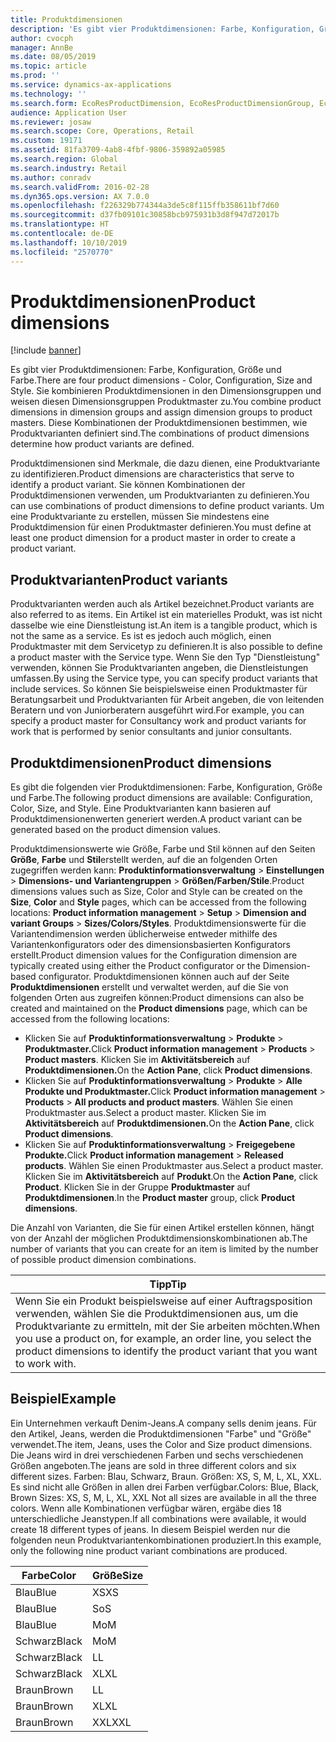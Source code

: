 ```yaml
---
title: Produktdimensionen
description: 'Es gibt vier Produktdimensionen: Farbe, Konfiguration, Größe und Farbe. Sie kombinieren Produktdimensionen in den Dimensionsgruppen und weisen diesen Dimensionsgruppen Produktmaster zu. Diese Kombinationen der Produktdimensionen bestimmen, wie Produktvarianten definiert sind.'
author: cvocph
manager: AnnBe
ms.date: 08/05/2019
ms.topic: article
ms.prod: ''
ms.service: dynamics-ax-applications
ms.technology: ''
ms.search.form: EcoResProductDimension, EcoResProductDimensionGroup, EcoResProductMasterDimension, RetailEcoResColor, RetailEcoResSize, RetailEcoResStyle
audience: Application User
ms.reviewer: josaw
ms.search.scope: Core, Operations, Retail
ms.custom: 19171
ms.assetid: 81fa3709-4ab8-4fbf-9806-359892a05985
ms.search.region: Global
ms.search.industry: Retail
ms.author: conradv
ms.search.validFrom: 2016-02-28
ms.dyn365.ops.version: AX 7.0.0
ms.openlocfilehash: f226329b774344a3de5c8f115ffb358611bf7d60
ms.sourcegitcommit: d37fb09101c30858bcb975931b3d8f947d72017b
ms.translationtype: HT
ms.contentlocale: de-DE
ms.lasthandoff: 10/10/2019
ms.locfileid: "2570770"
---
```

# <a name="product-dimensions"></a><span data-ttu-id="8a2f2-105">Produktdimensionen</span><span class="sxs-lookup"><span data-stu-id="8a2f2-105">Product dimensions</span></span>

[!include [banner](../includes/banner.md)]

<span data-ttu-id="8a2f2-106">Es gibt vier Produktdimensionen: Farbe, Konfiguration, Größe und Farbe.</span><span class="sxs-lookup"><span data-stu-id="8a2f2-106">There are four product dimensions -  Color, Configuration, Size and Style.</span></span> <span data-ttu-id="8a2f2-107">Sie kombinieren Produktdimensionen in den Dimensionsgruppen und weisen diesen Dimensionsgruppen Produktmaster zu.</span><span class="sxs-lookup"><span data-stu-id="8a2f2-107">You combine product dimensions in dimension groups and assign dimension groups to product masters.</span></span> <span data-ttu-id="8a2f2-108">Diese Kombinationen der Produktdimensionen bestimmen, wie Produktvarianten definiert sind.</span><span class="sxs-lookup"><span data-stu-id="8a2f2-108">The combinations of product dimensions determine how product variants are defined.</span></span>

<span data-ttu-id="8a2f2-109">Produktdimensionen sind Merkmale, die dazu dienen, eine Produktvariante zu identifizieren.</span><span class="sxs-lookup"><span data-stu-id="8a2f2-109">Product dimensions are characteristics that serve to identify a product variant.</span></span> <span data-ttu-id="8a2f2-110">Sie können Kombinationen der Produktdimensionen verwenden, um Produktvarianten zu definieren.</span><span class="sxs-lookup"><span data-stu-id="8a2f2-110">You can use combinations of product dimensions to define product variants.</span></span> <span data-ttu-id="8a2f2-111">Um eine Produktvariante zu erstellen, müssen Sie mindestens eine Produktdimension für einen Produktmaster definieren.</span><span class="sxs-lookup"><span data-stu-id="8a2f2-111">You must define at least one product dimension for a product master in order to create a product variant.</span></span>

## <a name="product-variants"></a><span data-ttu-id="8a2f2-112">Produktvarianten</span><span class="sxs-lookup"><span data-stu-id="8a2f2-112">Product variants</span></span>

<span data-ttu-id="8a2f2-113">Produktvarianten werden auch als Artikel bezeichnet.</span><span class="sxs-lookup"><span data-stu-id="8a2f2-113">Product variants are also referred to as items.</span></span> <span data-ttu-id="8a2f2-114">Ein Artikel ist ein materielles Produkt, was ist nicht dasselbe wie eine Dienstleistung ist.</span><span class="sxs-lookup"><span data-stu-id="8a2f2-114">An item is a tangible product, which is not the same as a service.</span></span> <span data-ttu-id="8a2f2-115">Es ist es jedoch auch möglich, einen Produktmaster mit dem Servicetyp zu definieren.</span><span class="sxs-lookup"><span data-stu-id="8a2f2-115">It is also possible to define a product master with the Service type.</span></span> <span data-ttu-id="8a2f2-116">Wenn Sie den Typ "Dienstleistung" verwenden, können Sie Produktvarianten angeben, die Dienstleistungen umfassen.</span><span class="sxs-lookup"><span data-stu-id="8a2f2-116">By using the Service type, you can specify product variants that include services.</span></span> <span data-ttu-id="8a2f2-117">So können Sie beispielsweise einen Produktmaster für Beratungsarbeit und Produktvarianten für Arbeit angeben, die von leitenden Beratern und von Juniorberatern ausgeführt wird.</span><span class="sxs-lookup"><span data-stu-id="8a2f2-117">For example, you can specify a product master for Consultancy work and product variants for work that is performed by senior consultants and junior consultants.</span></span>

## <a name="product-dimensions"></a><span data-ttu-id="8a2f2-118">Produktdimensionen</span><span class="sxs-lookup"><span data-stu-id="8a2f2-118">Product dimensions</span></span>
<span data-ttu-id="8a2f2-119">Es gibt die folgenden vier Produktdimensionen: Farbe, Konfiguration, Größe und Farbe.</span><span class="sxs-lookup"><span data-stu-id="8a2f2-119">The following product dimensions are available: Configuration, Color, Size, and Style.</span></span> <span data-ttu-id="8a2f2-120">Eine Produktvarianten kann basieren auf Produktdimensionenwerten generiert werden.</span><span class="sxs-lookup"><span data-stu-id="8a2f2-120">A product variant can be generated based on the product dimension values.</span></span>

<span data-ttu-id="8a2f2-121">Produktdimensionswerte wie Größe, Farbe und Stil können auf den Seiten **Größe**, **Farbe** und **Stil**erstellt werden, auf die an folgenden Orten zugegriffen werden kann: **Produktinformationsverwaltung** &gt; **Einstellungen** &gt; **Dimensions- und Variantengruppen** &gt; **Größen/Farben/Stile**.</span><span class="sxs-lookup"><span data-stu-id="8a2f2-121">Product dimensions values such as Size, Color and Style can be created on the **Size**, **Color** and **Style** pages, which can be accessed from the following locations: **Product information management** &gt; **Setup** &gt; **Dimension and variant Groups** &gt; **Sizes/Colors/Styles**.</span></span> <span data-ttu-id="8a2f2-122">Produktdimensionswerte für die Variantendimension werden üblicherweise entweder mithilfe des Variantenkonfigurators oder des dimensionsbasierten Konfigurators erstellt.</span><span class="sxs-lookup"><span data-stu-id="8a2f2-122">Product dimension values for the Configuration dimension are typically created using either the Product configurator or the Dimension-based configurator.</span></span> <span data-ttu-id="8a2f2-123">Produktdimensionen können auch auf der Seite **Produktdimensionen** erstellt und verwaltet werden, auf die Sie von folgenden Orten aus zugreifen können:</span><span class="sxs-lookup"><span data-stu-id="8a2f2-123">Product dimensions can also be created and maintained on the **Product dimensions** page, which can be accessed from the following locations:</span></span>
-   <span data-ttu-id="8a2f2-124">Klicken Sie auf **Produktinformationsverwaltung** &gt; **Produkte** &gt; **Produktmaster.**</span><span class="sxs-lookup"><span data-stu-id="8a2f2-124">Click **Product information management** &gt; **Products** &gt; **Product masters**.</span></span> <span data-ttu-id="8a2f2-125">Klicken Sie im **Aktivitätsbereich** auf **Produktdimensionen.**</span><span class="sxs-lookup"><span data-stu-id="8a2f2-125">On the **Action Pane**, click **Product dimensions**.</span></span>
-   <span data-ttu-id="8a2f2-126">Klicken Sie auf **Produktinformationsverwaltung** &gt; **Produkte** &gt; **Alle Produkte und Produktmaster.**</span><span class="sxs-lookup"><span data-stu-id="8a2f2-126">Click **Product information management** &gt; **Products** &gt; **All products and product masters**.</span></span> <span data-ttu-id="8a2f2-127">Wählen Sie einen Produktmaster aus.</span><span class="sxs-lookup"><span data-stu-id="8a2f2-127">Select a product master.</span></span> <span data-ttu-id="8a2f2-128">Klicken Sie im **Aktivitätsbereich** auf **Produktdimensionen.**</span><span class="sxs-lookup"><span data-stu-id="8a2f2-128">On the **Action Pane**, click **Product dimensions**.</span></span>
-   <span data-ttu-id="8a2f2-129">Klicken Sie auf **Produktinformationsverwaltung** &gt; **Freigegebene Produkte.**</span><span class="sxs-lookup"><span data-stu-id="8a2f2-129">Click **Product information management** &gt; **Released products**.</span></span> <span data-ttu-id="8a2f2-130">Wählen Sie einen Produktmaster aus.</span><span class="sxs-lookup"><span data-stu-id="8a2f2-130">Select a product master.</span></span> <span data-ttu-id="8a2f2-131">Klicken Sie im **Aktivitätsbereich** auf **Produkt**.</span><span class="sxs-lookup"><span data-stu-id="8a2f2-131">On the **Action Pane**, click **Product**.</span></span> <span data-ttu-id="8a2f2-132">Klicken Sie in der Gruppe **Produktmaster** auf **Produktdimensionen**.</span><span class="sxs-lookup"><span data-stu-id="8a2f2-132">In the **Product master** group, click **Product dimensions**.</span></span>

<span data-ttu-id="8a2f2-133">Die Anzahl von Varianten, die Sie für einen Artikel erstellen können, hängt von der Anzahl der möglichen Produktdimensionskombinationen ab.</span><span class="sxs-lookup"><span data-stu-id="8a2f2-133">The number of variants that you can create for an item is limited by the number of possible product dimension combinations.</span></span>

| <span data-ttu-id="8a2f2-134">**Tipp**</span><span class="sxs-lookup"><span data-stu-id="8a2f2-134">**Tip**</span></span>                                                                                                                                              |
|------------------------------------------------------------------------------------------------------------------------------------------------------|
| <span data-ttu-id="8a2f2-135">Wenn Sie ein Produkt beispielsweise auf einer Auftragsposition verwenden, wählen Sie die Produktdimensionen aus, um die Produktvariante zu ermitteln, mit der Sie arbeiten möchten.</span><span class="sxs-lookup"><span data-stu-id="8a2f2-135">When you use a product on, for example, an order line, you select the product dimensions to identify the product variant that you want to work with.</span></span> |

## <a name="example"></a><span data-ttu-id="8a2f2-136">Beispiel</span><span class="sxs-lookup"><span data-stu-id="8a2f2-136">Example</span></span>
<span data-ttu-id="8a2f2-137">Ein Unternehmen verkauft Denim-Jeans.</span><span class="sxs-lookup"><span data-stu-id="8a2f2-137">A company sells denim jeans.</span></span> <span data-ttu-id="8a2f2-138">Für den Artikel, Jeans, werden die Produktdimensionen "Farbe" und "Größe" verwendet.</span><span class="sxs-lookup"><span data-stu-id="8a2f2-138">The item, Jeans, uses the Color and Size product dimensions.</span></span> <span data-ttu-id="8a2f2-139">Die Jeans wird in drei verschiedenen Farben und sechs verschiedenen Größen angeboten.</span><span class="sxs-lookup"><span data-stu-id="8a2f2-139">The jeans are sold in three different colors and six different sizes.</span></span> <span data-ttu-id="8a2f2-140">Farben: Blau, Schwarz, Braun. Größen: XS, S, M, L, XL, XXL. Es sind nicht alle Größen in allen drei Farben verfügbar.</span><span class="sxs-lookup"><span data-stu-id="8a2f2-140">Colors: Blue, Black, Brown Sizes: XS, S, M, L, XL, XXL Not all sizes are available in all the three colors.</span></span> <span data-ttu-id="8a2f2-141">Wenn alle Kombinationen verfügbar wären, ergäbe dies 18 unterschiedliche Jeanstypen.</span><span class="sxs-lookup"><span data-stu-id="8a2f2-141">If all combinations were available, it would create 18 different types of jeans.</span></span> <span data-ttu-id="8a2f2-142">In diesem Beispiel werden nur die folgenden neun Produktvariantenkombinationen produziert.</span><span class="sxs-lookup"><span data-stu-id="8a2f2-142">In this example, only the following nine product variant combinations are produced.</span></span>

| <span data-ttu-id="8a2f2-143">Farbe</span><span class="sxs-lookup"><span data-stu-id="8a2f2-143">Color</span></span> | <span data-ttu-id="8a2f2-144">Größe</span><span class="sxs-lookup"><span data-stu-id="8a2f2-144">Size</span></span> |
|-------|------|
| <span data-ttu-id="8a2f2-145">Blau</span><span class="sxs-lookup"><span data-stu-id="8a2f2-145">Blue</span></span>  | <span data-ttu-id="8a2f2-146">XS</span><span class="sxs-lookup"><span data-stu-id="8a2f2-146">XS</span></span>   |
| <span data-ttu-id="8a2f2-147">Blau</span><span class="sxs-lookup"><span data-stu-id="8a2f2-147">Blue</span></span>  | <span data-ttu-id="8a2f2-148">So</span><span class="sxs-lookup"><span data-stu-id="8a2f2-148">S</span></span>    |
| <span data-ttu-id="8a2f2-149">Blau</span><span class="sxs-lookup"><span data-stu-id="8a2f2-149">Blue</span></span>  | <span data-ttu-id="8a2f2-150">Mo</span><span class="sxs-lookup"><span data-stu-id="8a2f2-150">M</span></span>    |
| <span data-ttu-id="8a2f2-151">Schwarz</span><span class="sxs-lookup"><span data-stu-id="8a2f2-151">Black</span></span> | <span data-ttu-id="8a2f2-152">Mo</span><span class="sxs-lookup"><span data-stu-id="8a2f2-152">M</span></span>    |
| <span data-ttu-id="8a2f2-153">Schwarz</span><span class="sxs-lookup"><span data-stu-id="8a2f2-153">Black</span></span> | <span data-ttu-id="8a2f2-154">L</span><span class="sxs-lookup"><span data-stu-id="8a2f2-154">L</span></span>    |
| <span data-ttu-id="8a2f2-155">Schwarz</span><span class="sxs-lookup"><span data-stu-id="8a2f2-155">Black</span></span> | <span data-ttu-id="8a2f2-156">XL</span><span class="sxs-lookup"><span data-stu-id="8a2f2-156">XL</span></span>   |
| <span data-ttu-id="8a2f2-157">Braun</span><span class="sxs-lookup"><span data-stu-id="8a2f2-157">Brown</span></span> | <span data-ttu-id="8a2f2-158">L</span><span class="sxs-lookup"><span data-stu-id="8a2f2-158">L</span></span>    |
| <span data-ttu-id="8a2f2-159">Braun</span><span class="sxs-lookup"><span data-stu-id="8a2f2-159">Brown</span></span> | <span data-ttu-id="8a2f2-160">XL</span><span class="sxs-lookup"><span data-stu-id="8a2f2-160">XL</span></span>   |
| <span data-ttu-id="8a2f2-161">Braun</span><span class="sxs-lookup"><span data-stu-id="8a2f2-161">Brown</span></span> | <span data-ttu-id="8a2f2-162">XXL</span><span class="sxs-lookup"><span data-stu-id="8a2f2-162">XXL</span></span>  |





